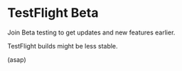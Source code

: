 # TestFlight Beta

Join Beta testing to get updates and new features earlier.

TestFlight builds might be less stable. 

(asap)

